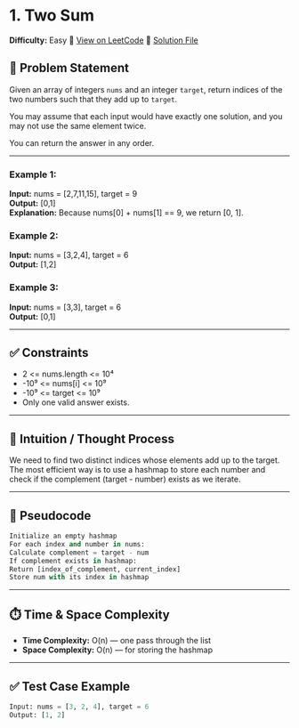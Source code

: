 # 1. Two Sum

**Difficulty:** Easy
🔗 [View on LeetCode](https://leetcode.com/problems/two-sum/)
📄 [Solution File](./two_sum.py)

## 📝 Problem Statement

Given an array of integers `nums` and an integer `target`, return indices of the two numbers such that they add up to `target`.

You may assume that each input would have exactly one solution, and you may not use the same element twice.

You can return the answer in any order.

---

### Example 1:

**Input:** nums = [2,7,11,15], target = 9  
**Output:** [0,1]  
**Explanation:** Because nums[0] + nums[1] == 9, we return [0, 1].

### Example 2:

**Input:** nums = [3,2,4], target = 6  
**Output:** [1,2]

### Example 3:

**Input:** nums = [3,3], target = 6  
**Output:** [0,1]

---

## ✅ Constraints

- 2 <= nums.length <= 10⁴  
- -10⁹ <= nums[i] <= 10⁹  
- -10⁹ <= target <= 10⁹  
- Only one valid answer exists.

---

## 🧠 Intuition / Thought Process

We need to find two distinct indices whose elements add up to the target. The most efficient way is to use a hashmap to store each number and check if the complement (target - number) exists as we iterate.

---

## 🔄 Pseudocode
```python
Initialize an empty hashmap
For each index and number in nums:
Calculate complement = target - num
If complement exists in hashmap:
Return [index_of_complement, current_index]
Store num with its index in hashmap
```
---

## ⏱️ Time & Space Complexity

- **Time Complexity:** O(n) — one pass through the list  
- **Space Complexity:** O(n) — for storing the hashmap

---

## ✅ Test Case Example

```python
Input: nums = [3, 2, 4], target = 6  
Output: [1, 2]